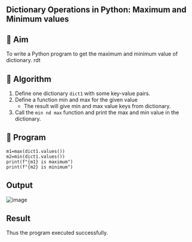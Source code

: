 ## Dictionary Operations in Python: Maximum and Minimum values

## 🎯 Aim
To write a Python program to get the maximum and minimum value of dictionary.
rdt
## 🧠 Algorithm
1. Define one dictionary `dict1`  with some key-value pairs.
2. Define a function min and max for the given value
   - The result will give min and max value keys from  dictionary. 
3. Call the `min nd max` function and print the max and min value in the dictionary.

## 🧾 Program
```dict1 = {'key 1': 200, 'key 2': 300}
m1=max(dict1.values())
m2=min(dict1.values())
print(f"{m1} is maximum")
print(f"{m2} is minimum")
```

## Output
![image](https://github.com/user-attachments/assets/40ff5198-a2fd-49aa-86e5-f8a3eebe3711)


## Result
Thus the program executed successfully.
